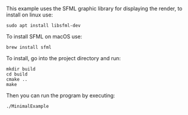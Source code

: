This example uses the SFML graphic library for displaying the render, to install on linux use:

```
sudo apt install libsfml-dev
```

To install SFML on macOS use:

```
brew install sfml
```

To install, go into the project directory and run:

```
mkdir build
cd build
cmake ..
make
```

Then you  can run the program by executing:

```
./MinimalExample
```
